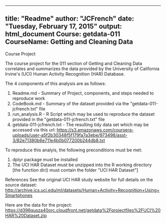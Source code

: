 ---
title: "Readme"
author: "JCFrench"
date: "Tuesday, February 17, 2015"
output: html_document
Course: getdata-011
CourseName: Getting and Cleaning Data
----

Course Project

The course project for the 011 section of Getting and Cleaning Data correlates and summarizes the data provided by the University of California Irvine's (UCI) Human Activity Recognition (HAR) Database. 

The 4 components of this analysis are as follows:
1) Readme.md - Summary of Project, components, and steps needed to reproduce work
2) CodeBook.md - Summary of the dataset provided via the "getdata-011-jcfrench.txt" file
3) run_analysis.R - R Script which may be used to reproduce the dataset provided in the "getdata-011-jcfrench.txt" file
4) getdata-011-jcfrench.txt - The resulting tidy data set which may be accessed via this url: https://s3.amazonaws.com/coursera-uploads/user-a5f2b30348f5f179fa7a3ebe/973498/asst-3/82e71380b6e711e4b0b077200b244db8.txt

To reproduce this analyis, the following preconditions must be met:
1) dplyr package must be installed
2) The UCI HAR Dataset must be unzipped into the R working directory [the function dir() must contain the folder "UCI HAR Dataset"]



References
See the original UCI HAR study website for full details on the source dataset:
http://archive.ics.uci.edu/ml/datasets/Human+Activity+Recognition+Using+Smartphones 

Here are the data for the project: 
https://d396qusza40orc.cloudfront.net/getdata%2Fprojectfiles%2FUCI%20HAR%20Dataset.zip 
